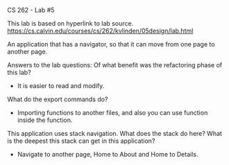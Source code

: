 CS 262 - Lab #5

This lab is based on hyperlink to lab source.
https://cs.calvin.edu/courses/cs/262/kvlinden/05design/lab.html

An application that has a navigator, so that it can move from one page to another page.

Answers to the lab questions:
Of what benefit was the refactoring phase of this lab?
- It is easier to read and modify.

What do the export commands do?
- Importing functions to another files, and also you can use function inside the function.

This application uses stack navigation. What does the stack do here? What is the deepest this stack can get in this application?
- Navigate to another page, Home to About and Home to Details.